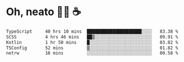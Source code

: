 # Oh, neato 🧑‍💻 ☕

<!--START_SECTION:waka-->

```txt
TypeScript     40 hrs 10 mins  █████████████████████░░░░   83.38 %
SCSS           4 hrs 46 mins   ██▒░░░░░░░░░░░░░░░░░░░░░░   09.91 %
Kotlin         1 hr 50 mins    █░░░░░░░░░░░░░░░░░░░░░░░░   03.82 %
TSConfig       52 mins         ▒░░░░░░░░░░░░░░░░░░░░░░░░   01.82 %
netrw          16 mins         ░░░░░░░░░░░░░░░░░░░░░░░░░   00.58 %
```

<!--END_SECTION:waka-->
